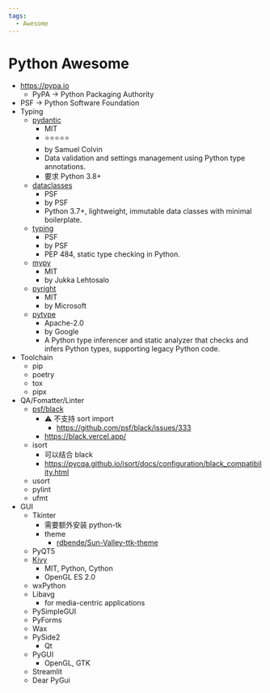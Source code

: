 ```yaml
---
tags:
  - Awesome
---
```


# Python Awesome

- https://pypa.io
  - PyPA -> Python Packaging Authority
- PSF -> Python Software Foundation
- Typing
  - [pydantic](https://github.com/pydantic/pydantic)
    - MIT
    - ⭐⭐⭐⭐⭐
    - by Samuel Colvin
    - Data validation and settings management using Python type annotations.
    - 要求 Python 3.8+
  - [dataclasses](https://docs.python.org/3/library/dataclasses.html)
    - PSF
    - by PSF
    - Python 3.7+, lightweight, immutable data classes with minimal boilerplate.
  - [typing](https://docs.python.org/3/library/typing.html)
    - PSF
    - by PSF
    - PEP 484,  static type checking in Python.
  - [mypy](https://github.com/python/mypy)
    - MIT
    - by Jukka Lehtosalo
  - [pyright](https://github.com/microsoft/pyright)
    - MIT
    - by Microsoft
  - [pytype](https://github.com/google/pytype)
    - Apache-2.0
    - by Google
    - A Python type inferencer and static analyzer that checks and infers Python types, supporting legacy Python code.
- Toolchain
  - pip
  - poetry
  - tox
  - pipx
- QA/Fomatter/Linter
  - [psf/black](https://github.com/psf/black)
    - ⚠️ 不支持 sort import
      - https://github.com/psf/black/issues/333
    - https://black.vercel.app/
  - isort
    - 可以结合 black
    - https://pycqa.github.io/isort/docs/configuration/black_compatibility.html
  - usort
  - pylint
  - ufmt
- GUI
  - Tkinter
    - 需要额外安装 python-tk
    - theme
      - [rdbende/Sun-Valley-ttk-theme](https://github.com/rdbende/Sun-Valley-ttk-theme)
  - PyQT5
  - [Kivy](https://github.com/kivy/kivy)
    - MIT, Python, Cython
    - OpenGL ES 2.0
  - wxPython
  - Libavg
    - for media-centric applications
  - PySimpleGUI
  - PyForms
  - Wax
  - PySide2
    - Qt
  - PyGUI
    - OpenGL, GTK
  - Streamlit
  - Dear PyGui
